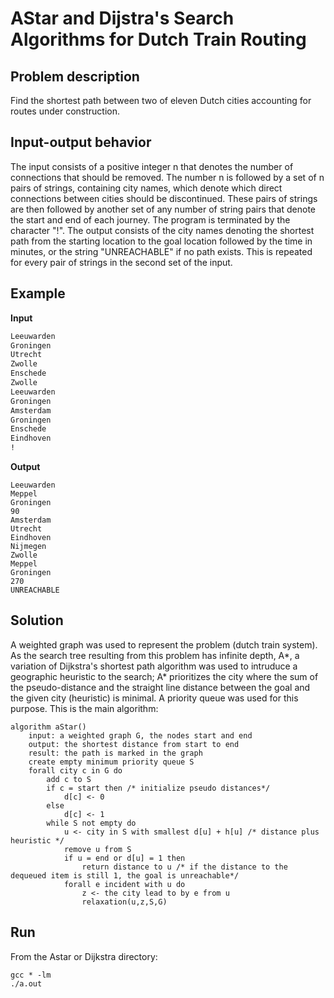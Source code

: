 # AStar and Dijstra's Search Algorithms for Dutch Train Routing

## Problem description

Find the shortest path between two of eleven Dutch cities accounting for routes under construction.

## Input-output behavior

The input consists of a positive integer n that denotes the number of connections that should be removed. The number n is followed by a set of n pairs of strings, containing city names, which denote which direct connections between cities should be discontinued. These pairs of strings are then followed by another set of any number of string pairs that denote the start and end of each journey. The program is terminated by the character "!". The output consists of the city names denoting the shortest path from the starting location to the goal location followed by the time in minutes, or the string "UNREACHABLE" if no path exists. This is repeated for every pair of strings in the second set of the input.

## Example
**Input**
```3
Leeuwarden
Groningen
Utrecht
Zwolle
Enschede
Zwolle
Leeuwarden
Groningen
Amsterdam
Groningen
Enschede
Eindhoven
!
```
**Output**
```
Leeuwarden
Meppel
Groningen
90
Amsterdam
Utrecht
Eindhoven
Nijmegen
Zwolle
Meppel
Groningen
270
UNREACHABLE
```

## Solution
A weighted graph was used to represent the problem (dutch train system). As the search tree resulting from this problem has infinite depth, A*, a variation of Dijkstra's shortest path algorithm was used to intruduce a geographic heuristic to the search; A* prioritizes the city where the sum of the pseudo-distance and the straight line distance between the goal and the given city (heuristic) is minimal. A priority queue was used for this purpose. This is the main algorithm:

```
algorithm aStar()
    input: a weighted graph G, the nodes start and end
    output: the shortest distance from start to end
    result: the path is marked in the graph
    create empty minimum priority queue S
    forall city c in G do
        add c to S
        if c = start then /* initialize pseudo distances*/
            d[c] <- 0
        else
            d[c] <- 1
        while S not empty do
            u <- city in S with smallest d[u] + h[u] /* distance plus heuristic */
            remove u from S
            if u = end or d[u] = 1 then
                return distance to u /* if the distance to the dequeued item is still 1, the goal is unreachable*/
            forall e incident with u do
                z <- the city lead to by e from u
                relaxation(u,z,S,G)
```

## Run

From the Astar or Dijkstra directory:
```
gcc * -lm
./a.out
```
